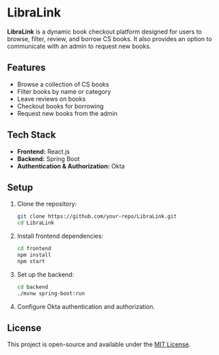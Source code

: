 # LibraLink  

**LibraLink** is a dynamic book checkout platform designed for users to browse, filter, review, and borrow CS books. It also provides an option to communicate with an admin to request new books.  

## Features  
- Browse a collection of CS books  
- Filter books by name or category  
- Leave reviews on books  
- Checkout books for borrowing  
- Request new books from the admin  

## Tech Stack  
- **Frontend:** React.js  
- **Backend:** Spring Boot  
- **Authentication & Authorization:** Okta  

## Setup  
1. Clone the repository:  
   ```bash
   git clone https://github.com/your-repo/LibraLink.git
   cd LibraLink
   ```
2. Install frontend dependencies:  
   ```bash
   cd frontend
   npm install
   npm start
   ```
3. Set up the backend:  
   ```bash
   cd backend
   ./mvnw spring-boot:run
   ```
4. Configure Okta authentication and authorization.  

## License  
This project is open-source and available under the [MIT License](LICENSE).
